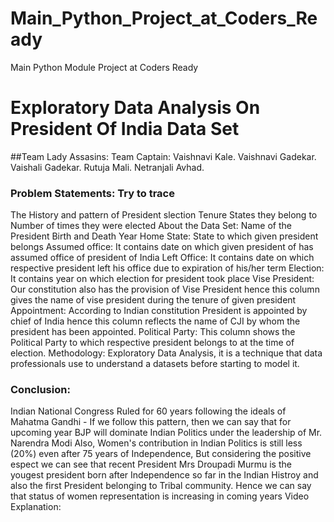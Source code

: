 # Main_Python_Project_at_Coders_Ready










Main Python Module Project at Coders Ready
 # Exploratory Data Analysis On President Of India Data Set

##Team Lady Assasins:
Team Captain: Vaishnavi Kale.
Vaishnavi Gadekar.
Vaishali Gadekar.
Rutuja Mali.
Netranjali Avhad.

### Problem Statements: Try to trace
The History and pattern of President slection
Tenure
States they belong to
Number of times they were elected
About the Data Set:
Name of the President
Birth and Death Year
Home State: State to which given president belongs
Assumed office: It contains date on which given president of has assumed office of president of India
Left Office: It contains date on which respective president left his office due to expiration of his/her term
Election: It contains year on which election for president took place
Vise President: Our constitution also has the provision of Vise President hence this column gives the name of vise president during the tenure of given president
Appointment: According to Indian constitution President is appointed by chief of India hence this column reflects the name of CJI by whom the president has been appointed.
Political Party: This column shows the Political Party to which respective president belongs to at the time of election.
Methodology:
Exploratory Data Analysis, it is a technique that data professionals use to understand a datasets before starting to model it.

### Conclusion:
Indian National Congress Ruled for 60 years following the ideals of Mahatma Gandhi - If we follow this pattern, then we can say that for upcoming year BJP will dominate Indian Politics under the leadership of Mr. Narendra Modi
Also, Women's contribution in Indian Politics is still less (20%) even after 75 years of Independence, But considering the positive espect we can see that recent President Mrs Droupadi Murmu is the yougest president born after Independence so far in the Indian Histroy and also the first President belonging to Tribal community. Hence we can say that status of women representation is increasing in coming years
Video Explanation:
